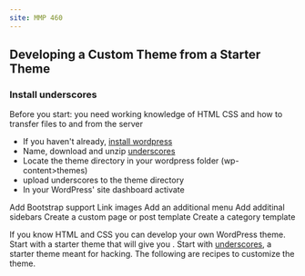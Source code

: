 ```yaml
---
site: MMP 460
---
```


## Developing a Custom Theme from a Starter Theme

### Install underscores

Before you start: you need working knowledge of HTML CSS and how to transfer files to and from the server
- If you haven't already, [install wordpress](https://bmcc-mmp.github.io/mmp460/wordpress/install-wp)
- Name, download and unzip [underscores](https://underscores.me/)
- Locate the theme directory in your wordpress folder (wp-content>themes)
- upload underscores to the theme directory
- In your WordPress' site dashboard activate 


Add Bootstrap support
Link images
Add an additional menu
Add additinal sidebars
Create a custom page or post template
Create a category template


If you know HTML and CSS you can develop your own WordPress theme. Start with a starter theme that will give you . Start with [underscores](https://underscores.me/), a starter theme meant for hacking. The following are recipes to customize the theme.

